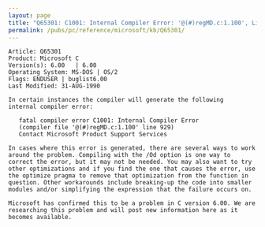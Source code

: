 ```yaml
---
layout: page
title: "Q65301: C1001: Internal Compiler Error: '@(#)regMD.c:1.100', Line 929"
permalink: /pubs/pc/reference/microsoft/kb/Q65301/
---
```


	Article: Q65301
	Product: Microsoft C
	Version(s): 6.00   | 6.00
	Operating System: MS-DOS | OS/2
	Flags: ENDUSER | buglist6.00
	Last Modified: 31-AUG-1990
	
	In certain instances the compiler will generate the following
	internal compiler error:
	
	   fatal compiler error C1001: Internal Compiler Error
	   (compiler file '@(#)regMD.c:1.100' line 929)
	   Contact Microsoft Product Support Services
	
	In cases where this error is generated, there are several ways to work
	around the problem. Compiling with the /Od option is one way to
	correct the error, but it may not be needed. You may also want to try
	other optimizations and if you find the one that causes the error, use
	the optimize pragma to remove that optimization from the function in
	question. Other workarounds include breaking-up the code into smaller
	modules and/or simplifying the expression that the failure occurs on.
	
	Microsoft has confirmed this to be a problem in C version 6.00. We are
	researching this problem and will post new information here as it
	becomes available.
